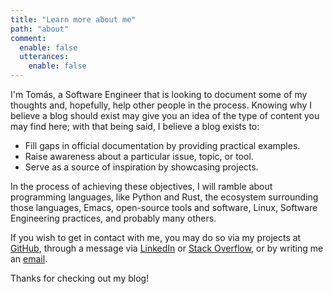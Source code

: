 ```yaml
---
title: "Learn more about me"
path: "about"
comment:
  enable: false
  utterances:
    enable: false
---
```


I'm Tomás, a Software Engineer that is looking to document some of my thoughts and, hopefully, help other people in the process. Knowing why I believe a blog should exist may give you an idea of the type of content you may find here; with that being said, I believe a blog exists to:
* Fill gaps in official documentation by providing practical examples.
* Raise awareness about a particular issue, topic, or tool.
* Serve as a source of inspiration by showcasing projects.

In the process of achieving these objectives, I will ramble about programming languages, like Python and Rust, the ecosystem surrounding those languages, Emacs, open-source tools and software, Linux, Software Engineering practices, and probably many others.

If you wish to get in contact with me, you may do so via my projects at [GitHub](https://github.com/tomasfarias), through a message via [LinkedIn](https://www.linkedin.com/in/tomasfarias/) or [Stack Overflow](https://stackoverflow.com/users/3994693/tomas-farias), or by writing me an [email](mailto:tomas@tomasfarias.dev).

Thanks for checking out my blog!
